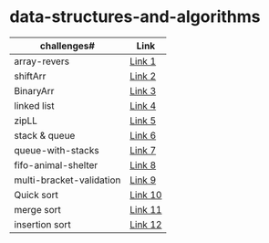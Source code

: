 # data-structures-and-algorithms

challenges#     |  Link
----------------|--------
 array-revers   | [Link 1](https://github.com/401-advanced-javascript-raghadanees/data-structures-and-algorithms/tree/array-reverse)
 shiftArr       | [Link 2](https://github.com/401-advanced-javascript-raghadanees/data-structures-and-algorithms/tree/array-shift)
 BinaryArr      | [Link 3](https://github.com/401-advanced-javascript-raghadanees/data-structures-and-algorithms/pull/3)
  linked list   | [Link 4](https://github.com/401-advanced-javascript-raghadanees/data-structures-and-algorithms/tree/master/challenges/linkedList)
zipLL           | [Link 5](https://github.com/401-advanced-javascript-raghadanees/data-structures-and-algorithms/tree/master/challenges/llZip)
stack & queue   | [Link 6](https://github.com/401-advanced-javascript-raghadanees/data-structures-and-algorithms/tree/master/challenges/stacksAndQueues)
queue-with-stacks| [Link 7](https://github.com/401-advanced-javascript-raghadanees/data-structures-and-algorithms/tree/queue-with-stacks)
fifo-animal-shelter | [Link 8](https://github.com/401-advanced-javascript-raghadanees/data-structures-and-algorithms/tree/fifo-animal-shelter)
multi-bracket-validation | [Link 9](https://github.com/401-advanced-javascript-raghadanees/data-structures-and-algorithms/tree/multi-bracket-validation)
Quick sort | [Link 10](https://github.com/401-advanced-javascript-raghadanees/data-structures-and-algorithms/pull/21)
merge sort | [Link 11](https://github.com/401-advanced-javascript-raghadanees/data-structures-and-algorithms/tree/merge-sort)
insertion sort |  [Link 12](https://github.com/401-advanced-javascript-raghadanees/data-structures-and-algorithms/tree/insertion-sort)




 
